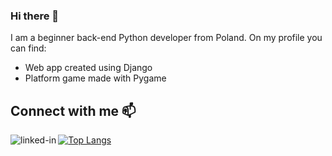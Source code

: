 ### Hi there 👋
I am a beginner back-end Python developer from Poland. 
On my profile you can find:
- Web app created using Django 
- Platform game made with Pygame 

## Connect with me 📫
[<img align="left" alt="linked-in" src="https://img.shields.io/badge/linkedin-%230077B5.svg?&style=for-the-badge&logo=linkedin&logoColor=white" />](https://www.linkedin.com/)

<!-- Languages and frameworks I'm familiar and learning: -->

[![Top Langs](https://github-readme-stats.vercel.app/api/top-langs/?username=ajws-gh)](https://github.com/anuraghazra/github-readme-stats)



<!--
**ajws-gh/ajws-gh** is a ✨ _special_ ✨ repository because its `README.md` (this file) appears on your GitHub profile.

Here are some ideas to get you started:

- 🔭 I’m currently working on ...
- 🌱 I’m currently learning ...
- 👯 I’m looking to collaborate on ...
- 🤔 I’m looking for help with ...
- 💬 Ask me about ...
- 📫 How to reach me: ...
- 😄 Pronouns: ...
- ⚡ Fun fact: ...
-->
